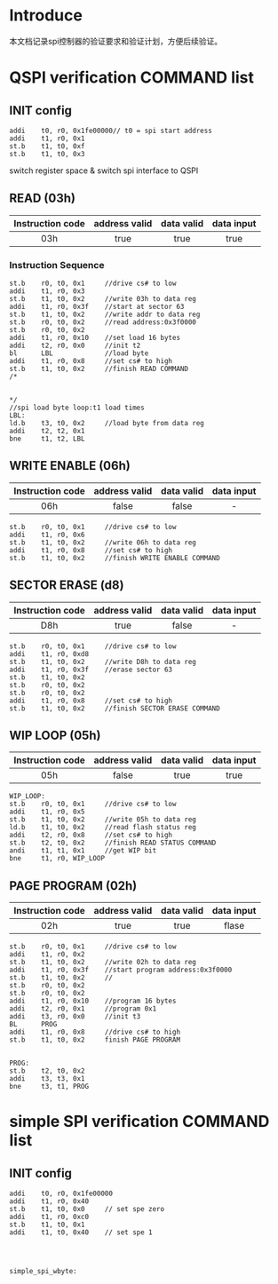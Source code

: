 # Introduce
本文档记录spi控制器的验证要求和验证计划，方便后续验证。

# QSPI verification COMMAND list
## INIT config
    addi    t0, r0, 0x1fe00000// t0 = spi start address
    addi    t1, r0, 0x1
    st.b    t1, t0, 0xf
    st.b    t1, t0, 0x3
switch register space & switch spi interface to QSPI



## READ (03h)

|Instruction code|address valid|data valid|data input|
|:-------:|:--:|:------:|:-------:|
|03h| true| true|true|
### Instruction Sequence
    st.b    r0, t0, 0x1     //drive cs# to low
    addi    t1, r0, 0x3
    st.b    t1, t0, 0x2     //write 03h to data reg
    addi    t1, r0, 0x3f    //start at sector 63
    st.b    t1, t0, 0x2     //write addr to data reg
    st.b    r0, t0, 0x2     //read address:0x3f0000
    st.b    r0, t0, 0x2
    addi    t1, r0, 0x10    //set load 16 bytes
    addi    t2, r0, 0x0     //init t2
    bl      LBL             //load byte
    addi    t1, r0, 0x8     //set cs# to high
    st.b    t1, t0, 0x2     //finish READ COMMAND
    /*


    */
    //spi load byte loop:t1 load times
    LBL:
    ld.b    t3, t0, 0x2     //load byte from data reg
    addi    t2, t2, 0x1
    bne     t1, t2, LBL     

## WRITE ENABLE (06h)
|Instruction code|address valid|data valid|data input|
|:-------:|:--:|:------:|:-------:|
|06h| false| false|-|

    st.b    r0, t0, 0x1     //drive cs# to low
    addi    t1, r0, 0x6 
    st.b    t1, t0, 0x2     //write 06h to data reg
    addi    t1, r0, 0x8     //set cs# to high
    st.b    t1, t0, 0x2     //finish WRITE ENABLE COMMAND



## SECTOR ERASE (d8)
|Instruction code|address valid|data valid|data input|
|:-------:|:--:|:------:|:-------:|
|D8h| true| false|-|

    st.b    r0, t0, 0x1     //drive cs# to low
    addi    t1, r0, 0xd8    
    st.b    t1, t0, 0x2     //write D8h to data reg
    addi    t1, r0, 0x3f    //erase sector 63
    st.b    t1, t0, 0x2 
    st.b    r0, t0, 0x2
    st.b    r0, t0, 0x2
    addi    t1, r0, 0x8     //set cs# to high
    st.b    t1, t0, 0x2     //finish SECTOR ERASE COMMAND

## WIP LOOP (05h)
|Instruction code|address valid|data valid|data input|
|:-------:|:--:|:------:|:-------:|
|05h| false| true|true|

    WIP_LOOP:
    st.b    r0, t0, 0x1     //drive cs# to low
    addi    t1, r0, 0x5
    st.b    t1, t0, 0x2     //write 05h to data reg
    ld.b    t1, t0, 0x2     //read flash status reg
    addi    t2, r0, 0x8     //set cs# to high
    st.b    t2, t0, 0x2     //finish READ STATUS COMMAND
    andi    t1, t1, 0x1     //get WIP bit
    bne     t1, r0, WIP_LOOP

## PAGE PROGRAM (02h)
|Instruction code|address valid|data valid|data input|
|:-------:|:--:|:------:|:-------:|
|02h| true| true|flase|

    st.b    r0, t0, 0x1     //drive cs# to low
    addi    t1, r0, 0x2     
    st.b    t1, t0, 0x2     //write 02h to data reg
    addi    t1, r0, 0x3f    //start program address:0x3f0000
    st.b    t1, t0, 0x2     //
    st.b    r0, t0, 0x2
    st.b    r0, t0, 0x2
    addi    t1, r0, 0x10    //program 16 bytes
    addi    t2, r0, 0x1     //program 0x1
    addi    t3, r0, 0x0     //init t3    
    BL      PROG
    addi    t1, r0, 0x8     //drive cs# to high
    st.b    t1, t0, 0x2     finish PAGE PROGRAM


    PROG:
    st.b    t2, t0, 0x2
    addi    t3, t3, 0x1
    bne     t3, t1, PROG
    
# simple SPI verification COMMAND list
## INIT config
    addi    t0, r0, 0x1fe00000
    addi    t1, r0, 0x40
    st.b    t1, t0, 0x0     // set spe zero
    addi    t1, r0, 0xc0
    st.b    t1, t0, 0x1
    addi    t1, t0, 0x40    // set spe 1




    simple_spi_wbyte:
    




    



 